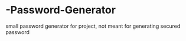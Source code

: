 # -Password-Generator
small password generator for project, not meant for generating secured password
